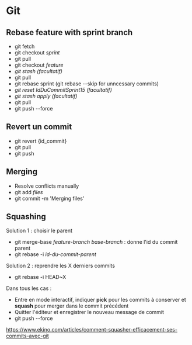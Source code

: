 # Git
## Rebase feature with sprint branch
- git fetch
- git checkout _sprint_
- git pull
- git checkout _feature_
- _git stash (facultatif)_
- git pull
- git rebase sprint
(git rebase --skip for unncessary commits)
- _git reset IdDuCommitSprint15 (facultatif)_
- _git stash apply (facultatif)_
- git pull
- git push --force

## Revert un commit
- git revert {id_commit}
- git pull
- git push

## Merging
- Resolve conflicts manually
- git add _files_
- git commit -m 'Merging files'

## Squashing
Solution 1 : choisir le parent
- git merge-base _feature-branch_ _base-branch_ : donne l'id du commit parent
- git rebase -i _id-du-commit-parent_

Solution 2 : reprendre les X derniers commits
- git rebase -i HEAD~X

Dans tous les cas : 
- Entre en mode interactif, indiquer **pick** pour les commits à conserver et **squash** pour merger dans le commit précédent
- Quitter l'éditeur et enregistrer le nouveau message de commit
- git push --force

https://www.ekino.com/articles/comment-squasher-efficacement-ses-commits-avec-git

